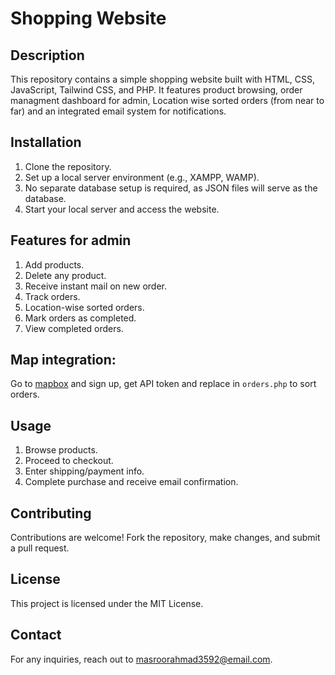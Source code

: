 # Shopping Website

## Description

This repository contains a simple shopping website built with HTML, CSS, JavaScript, Tailwind CSS, and PHP. It features product browsing, order managment dashboard for admin, Location wise sorted orders (from near to far) and an integrated email system for notifications.

## Installation

1. Clone the repository.
2. Set up a local server environment (e.g., XAMPP, WAMP).
3. No separate database setup is required, as JSON files will serve as the database.
4. Start your local server and access the website.

## Features for admin

1. Add products.
2. Delete any product.
3. Receive instant mail on new order.
4. Track orders.
5. Location-wise sorted orders.
6. Mark orders as completed.
7. View completed orders.

## Map integration:
Go to [mapbox](https://www.mapbox.com/) and sign up, get API token and replace in ```orders.php``` to sort orders.

## Usage

1. Browse products.
2. Proceed to checkout.
3. Enter shipping/payment info.
4. Complete purchase and receive email confirmation.

## Contributing

Contributions are welcome! Fork the repository, make changes, and submit a pull request.

## License

This project is licensed under the MIT License.

## Contact

For any inquiries, reach out to [masroorahmad3592@email.com](mailto:masroorahmad3592@email.com).
